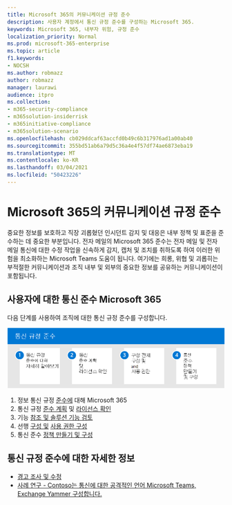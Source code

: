 ```yaml
---
title: Microsoft 365의 커뮤니케이션 규정 준수
description: 사용자 계정에서 통신 규정 준수를 구성하는 Microsoft 365.
keywords: Microsoft 365, 내부자 위험, 규정 준수
localization_priority: Normal
ms.prod: microsoft-365-enterprise
ms.topic: article
f1.keywords:
- NOCSH
ms.author: robmazz
author: robmazz
manager: laurawi
audience: itpro
ms.collection:
- m365-security-compliance
- m365solution-insiderrisk
- m365initiative-compliance
- m365solution-scenario
ms.openlocfilehash: cb029ddcaf63accfd0b49c6b317976ad1a00ab40
ms.sourcegitcommit: 355bd51ab6a79d5c36a4e4f57df74ae6873eba19
ms.translationtype: MT
ms.contentlocale: ko-KR
ms.lasthandoff: 03/04/2021
ms.locfileid: "50423226"
---
```

# <a name="communication-compliance-in-microsoft-365"></a>Microsoft 365의 커뮤니케이션 규정 준수

중요한 정보를 보호하고 직장 괴롭혔던 인시던트 감지 및 대응은 내부 정책 및 표준을 준수하는 데 중요한 부분입니다. 전자 메일의 Microsoft 365 준수는 전자 메일 및 전자 메일 통신에 대한 수정 작업을 신속하게 감지, 캡처 및 조치를 취하도록 하여 이러한 위험을 최소화하는 Microsoft Teams 도움이 됩니다. 여기에는 희롱, 위협 및 괴롭히는 부적절한 커뮤니케이션과 조직 내부 및 외부의 중요한 정보를 공유하는 커뮤니케이션이 포함됩니다.

## <a name="configure-communication-compliance-for-microsoft-365"></a>사용자에 대한 통신 준수 Microsoft 365

다음 단계를 사용하여 조직에 대한 통신 규정 준수를 구성합니다.

![내부자 위험 솔루션 커뮤니케이션 규정 준수 단계](../media/ir-solution-cc-steps.png)

1. 정보 통신 규정 [준수에](communication-compliance.md) 대해 Microsoft 365
2. 통신 규정 [준수 계획](communication-compliance-plan.md) 및 [라이선스 확인](communication-compliance-configure.md#subscriptions-and-licensing)
3. 기능 [참조 및 솔루션 기능 검토](communication-compliance-feature-reference.md)
4. 선행 [구성 및](communication-compliance-configure.md#step-2-required-enable-the-audit-log) [사용 권한 구성](communication-compliance-configure.md#step-1-required-enable-permissions-for-communication-compliance)
5. 통신 준수 [정책 만들기 및 구성](communication-compliance-configure.md#step-5-required-create-a-communication-compliance-policy)

## <a name="more-information-about-communication-compliance"></a>통신 규정 준수에 대한 자세한 정보

- [경고 조사 및 수정](communication-compliance-investigate-remediate.md)
- [사례 연구 - Contoso는 통신에 대한 공격적인 언어 Microsoft Teams, Exchange Yammer 구성합니다.](communication-compliance-case-study.md)